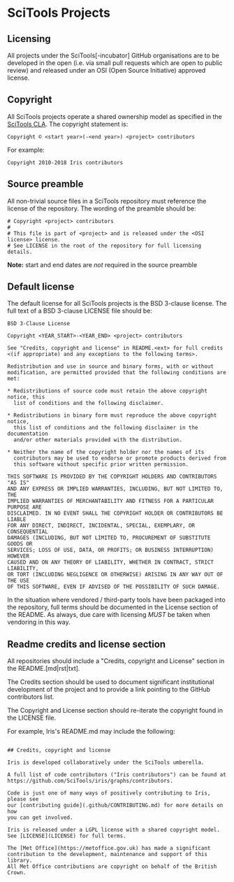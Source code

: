 # SciTools Projects

## Licensing

All projects under the SciTools[-incubator] GitHub organisations are to be
developed in the open (i.e. via small pull requests which are open to
public review) and released under an OSI (Open Source Initiative) approved
license.


## Copyright

All SciTools projects operate a shared ownership model as specified
in the [SciTools CLA](https://scitools.org.uk/cla/v4).
The copyright statement is:

```
Copyright © <start year>(-<end year>) <project> contributors
```

For example:

```
Copyright 2010-2018 Iris contributors
```


## Source preamble

All non-trivial source files in a SciTools repository must reference the
license of the repository. The wording of the preamble should be:

```
# Copyright <project> contributors
#
# This file is part of <project> and is released under the <OSI license> license.
# See LICENSE in the root of the repository for full licensing details.
```

**Note:** start and end dates are *not* required in the source preamble


## Default license

The default license for all SciTools projects is the BSD 3-clause license. 
The full text of a BSD 3-clause LICENSE file should be:

```
BSD 3-Clause License

Copyright <YEAR_START>-<YEAR_END> <project> contributors

See "Credits, copyright and license" in README.<ext> for full credits
<(if appropriate) and any exceptions to the following terms>.

Redistribution and use in source and binary forms, with or without
modification, are permitted provided that the following conditions are met:

* Redistributions of source code must retain the above copyright notice, this
  list of conditions and the following disclaimer.

* Redistributions in binary form must reproduce the above copyright notice,
  this list of conditions and the following disclaimer in the documentation
  and/or other materials provided with the distribution.

* Neither the name of the copyright holder nor the names of its
  contributors may be used to endorse or promote products derived from
  this software without specific prior written permission.

THIS SOFTWARE IS PROVIDED BY THE COPYRIGHT HOLDERS AND CONTRIBUTORS "AS IS"
AND ANY EXPRESS OR IMPLIED WARRANTIES, INCLUDING, BUT NOT LIMITED TO, THE
IMPLIED WARRANTIES OF MERCHANTABILITY AND FITNESS FOR A PARTICULAR PURPOSE ARE
DISCLAIMED. IN NO EVENT SHALL THE COPYRIGHT HOLDER OR CONTRIBUTORS BE LIABLE
FOR ANY DIRECT, INDIRECT, INCIDENTAL, SPECIAL, EXEMPLARY, OR CONSEQUENTIAL
DAMAGES (INCLUDING, BUT NOT LIMITED TO, PROCUREMENT OF SUBSTITUTE GOODS OR
SERVICES; LOSS OF USE, DATA, OR PROFITS; OR BUSINESS INTERRUPTION) HOWEVER
CAUSED AND ON ANY THEORY OF LIABILITY, WHETHER IN CONTRACT, STRICT LIABILITY,
OR TORT (INCLUDING NEGLIGENCE OR OTHERWISE) ARISING IN ANY WAY OUT OF THE USE
OF THIS SOFTWARE, EVEN IF ADVISED OF THE POSSIBILITY OF SUCH DAMAGE.
```


In the situation where vendored / third-party tools have been packaged
into the repository, full terms should be documented in the License section of
the README.
As always, due care with licensing *MUST* be taken when vendoring in this way.


## Readme credits and license section

All repositories should include a "Credits, copyright and License"
section in the README.[md|rst|txt].

The Credits section should be used to document significant institutional
development of the project and to provide a link
pointing to the GitHub contributors list.

The Copyright and License section should re-iterate the copyright found
in the LICENSE file.

For example, Iris's README.md may include the following:

```

## Credits, copyright and license

Iris is developed collaboratively under the SciTools umberella.

A full list of code contributors ("Iris contributors") can be found at
https://github.com/SciTools/iris/graphs/contributors.

Code is just one of many ways of positively contributing to Iris, please see
our [contributing guide](.github/CONTRIBUTING.md) for more details on how
you can get involved.

Iris is released under a LGPL license with a shared copyright model.
See [LICENSE](LICENSE) for full terms.

The [Met Office](https://metoffice.gov.uk) has made a significant
contribution to the development, maintenance and support of this library.
All Met Office contributions are copyright on behalf of the British Crown.

```

